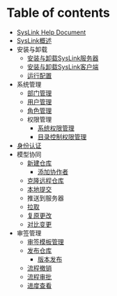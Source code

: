 # Table of contents

* [SysLink Help Document](README.md)
* [SysLink概述](syslink-gai-shu.md)
* 安装与卸载
  * [安装与卸载SysLink服务器](untitled/an-zhuang-syslink.md)
  * [安装与卸载SysLink客户端](untitled/xie-zai-syslink.md)
  * [运行配置](untitled/yun-hang-pei-zhi.md)
* 系统管理
  * [部门管理](xi-tong-guan-li/zu-zhi-guan-li.md)
  * [用户管理](xi-tong-guan-li/yong-hu-guan-li.md)
  * [角色管理](xi-tong-guan-li/jiao-se-guan-li.md)
  * 权限管理
    * [系统权限管理](xi-tong-guan-li/quan-xian-guan-li/xi-tong-quan-xian-guan-li.md)
    * [目录控制权限管理](xi-tong-guan-li/quan-xian-guan-li/mu-lu-kong-zhi-quan-xian-guan-li.md)
* [身份认证](shen-fen-ren-zheng.md)
* 模型协同
  * [新建仓库](mo-xing-xie-tong/xin-jian-cang-ku/README.md)
    * [添加协作者](mo-xing-xie-tong/xin-jian-cang-ku/tian-jia-xie-zuo-zhe.md)
  * [克隆远程仓库](mo-xing-xie-tong/ke-long-yuan-cheng-cang-ku.md)
  * [本地提交](mo-xing-xie-tong/ben-di-ti-jiao.md)
  * 推送到服务器
  * [拉取](mo-xing-xie-tong/la-qu.md)
  * [复原更改](mo-xing-xie-tong/fu-yuan-geng-gai.md)
  * [对比变更](mo-xing-xie-tong/dui-bi-bian-geng.md)
* 审签管理
  * [审签模板管理](shen-qian-guan-li/mo-ban-guan-li.md)
  * [发布仓库](shen-qian-guan-li/fa-bu-cang-ku/README.md)
    * [版本发布](shen-qian-guan-li/fa-bu-cang-ku/ban-ben-fa-bu.md)
  * [流程撤销](shen-qian-guan-li/liu-cheng-shen-pi.md)
  * [流程审批](shen-qian-guan-li/liu-cheng-che-xiao.md)
  * [进度查看](shen-qian-guan-li/jin-du-cha-kan.md)

